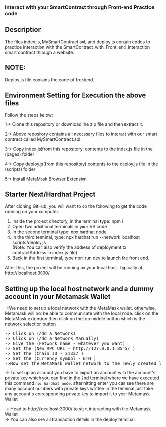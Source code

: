 ### Interact with your SmartContract through Front-end Practice code


## Description
The files index.js, MySmartContract.sol, and deploy.js contain codes to practice interaction with the SmartContract_with_Front_end_interaction smart contract through a website.

## NOTE: 
Deploy.js file contains the code of frontend.


## Environment Setting for Execution the above files
Follow the steps below:

1-> Clone this repository or download the zip file and then extract it.

2-> Above repository contains all necessary files to interact with our smart contract called MySmartContract.sol. 

3-> Copy index.js(from this repository) contents to the index.js file in the (pages) folder

4-> Copy deploy.js(from this repository) contents to the deploy.js file in the (scripts) folder

5-> Install MetaMask Browser Extension

## Starter Next/Hardhat Project

After cloning GitHub, you will want to do the following to get the code running on your computer.

1. Inside the project directory, in the terminal type: npm i
2. Open two additional terminals in your VS code
3. In the second terminal type: npx hardhat node
4. In the third terminal, type: npx hardhat run --network localhost scripts/deploy.js <br>
  (Note: You can also verify the address of deployment to contractAddress in index.js file)
5. Back in the first terminal, type npm run dev to launch the front end.

After this, the project will be running on your local host. 
Typically at http://localhost:3000/

## Setting up the local host network and a dummy account in your Metamask Wallet


->We need to set up a local network with the MetaMask wallet. otherwise, Metamask will not be able to communicate with the local node. click on the MetaMask extension then click on the top middle button which is the network selection button
<pre>
-> Click on (Add a Network)
-> Click on (Add a Network Manually)
-> Give the (Network name - whatever you want)
-> Set the (New RPC URL - http://127.0.0.1:8545/ )
-> Set the (Chain ID - 31337 )
-> Set the (Currency symbol - ETH )
->Now set the MetaMask wallet network to the newly created local network</pre>

-> To set up an account you have to import an account with the account's private key which you can find in the 2nd terminal where we have executed this command `npx hardhat node`. after hitting enter you can see there are many account numbers with private keys written in the terminal just take any account's corresponding private key to import it to your Metamask Wallet
 
-> Head to http://localhost:3000/ to start interacting with the Metamask Wallet <br>
-> You can also see all transaction details in the deploy terminal.
